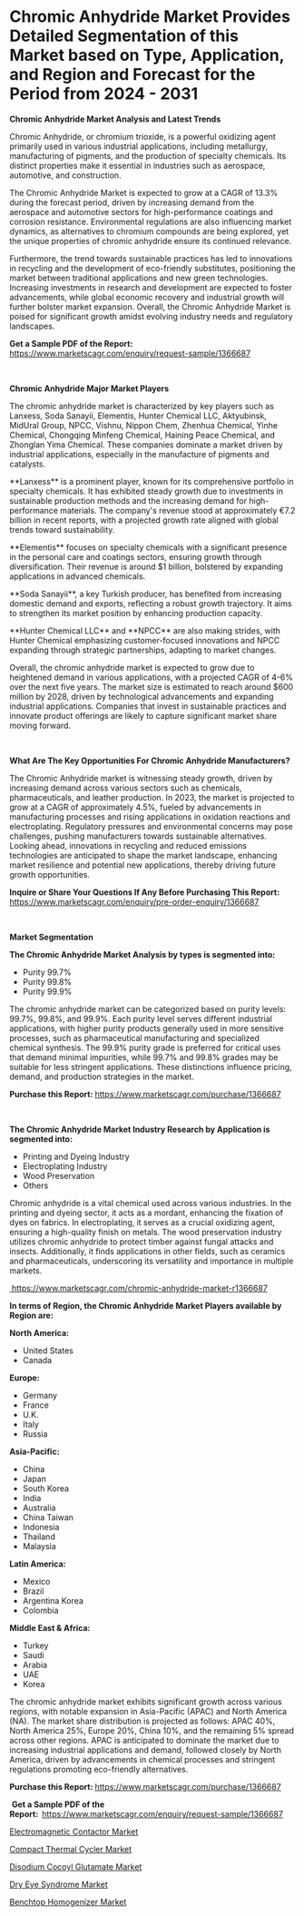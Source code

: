 <p><h1>Chromic Anhydride Market Provides Detailed Segmentation of this Market based on Type, Application, and Region and Forecast for the Period from 2024 - 2031</h1></p><p><strong>Chromic Anhydride Market Analysis and Latest Trends</strong></p>
<p><p>Chromic Anhydride, or chromium trioxide, is a powerful oxidizing agent primarily used in various industrial applications, including metallurgy, manufacturing of pigments, and the production of specialty chemicals. Its distinct properties make it essential in industries such as aerospace, automotive, and construction. </p><p>The Chromic Anhydride Market is expected to grow at a CAGR of 13.3% during the forecast period, driven by increasing demand from the aerospace and automotive sectors for high-performance coatings and corrosion resistance. Environmental regulations are also influencing market dynamics, as alternatives to chromium compounds are being explored, yet the unique properties of chromic anhydride ensure its continued relevance. </p><p>Furthermore, the trend towards sustainable practices has led to innovations in recycling and the development of eco-friendly substitutes, positioning the market between traditional applications and new green technologies. Increasing investments in research and development are expected to foster advancements, while global economic recovery and industrial growth will further bolster market expansion. Overall, the Chromic Anhydride Market is poised for significant growth amidst evolving industry needs and regulatory landscapes.</p></p>
<p><strong>Get a Sample PDF of the Report:&nbsp;</strong> <a href="https://www.marketscagr.com/enquiry/request-sample/1366687?utm_campaign=1398&utm_medium=2&utm_source=Github&utm_content=ia&utm_term=02102024&utm_id=chromic-anhydride">https://www.marketscagr.com/enquiry/request-sample/1366687</a></p>
<p>&nbsp;</p>
<p><strong>Chromic Anhydride Major Market Players</strong></p>
<p><p>The chromic anhydride market is characterized by key players such as Lanxess, Soda Sanayii, Elementis, Hunter Chemical LLC, Aktyubinsk, MidUral Group, NPCC, Vishnu, Nippon Chem, Zhenhua Chemical, Yinhe Chemical, Chongqing Minfeng Chemical, Haining Peace Chemical, and Zhonglan Yima Chemical. These companies dominate a market driven by industrial applications, especially in the manufacture of pigments and catalysts.</p><p>**Lanxess** is a prominent player, known for its comprehensive portfolio in specialty chemicals. It has exhibited steady growth due to investments in sustainable production methods and the increasing demand for high-performance materials. The company's revenue stood at approximately €7.2 billion in recent reports, with a projected growth rate aligned with global trends toward sustainability.</p><p>**Elementis** focuses on specialty chemicals with a significant presence in the personal care and coatings sectors, ensuring growth through diversification. Their revenue is around $1 billion, bolstered by expanding applications in advanced chemicals.</p><p>**Soda Sanayii**, a key Turkish producer, has benefited from increasing domestic demand and exports, reflecting a robust growth trajectory. It aims to strengthen its market position by enhancing production capacity.</p><p>**Hunter Chemical LLC** and **NPCC** are also making strides, with Hunter Chemical emphasizing customer-focused innovations and NPCC expanding through strategic partnerships, adapting to market changes.</p><p>Overall, the chromic anhydride market is expected to grow due to heightened demand in various applications, with a projected CAGR of 4-6% over the next five years. The market size is estimated to reach around $600 million by 2028, driven by technological advancements and expanding industrial applications. Companies that invest in sustainable practices and innovate product offerings are likely to capture significant market share moving forward.</p></p>
<p>&nbsp;</p>
<p><strong>What Are The Key Opportunities For Chromic Anhydride Manufacturers?</strong></p>
<p><p>The Chromic Anhydride market is witnessing steady growth, driven by increasing demand across various sectors such as chemicals, pharmaceuticals, and leather production. In 2023, the market is projected to grow at a CAGR of approximately 4.5%, fueled by advancements in manufacturing processes and rising applications in oxidation reactions and electroplating. Regulatory pressures and environmental concerns may pose challenges, pushing manufacturers towards sustainable alternatives. Looking ahead, innovations in recycling and reduced emissions technologies are anticipated to shape the market landscape, enhancing market resilience and potential new applications, thereby driving future growth opportunities.</p></p>
<p><strong>Inquire or Share Your Questions If Any Before Purchasing This Report:</strong> <a href="https://www.marketscagr.com/enquiry/pre-order-enquiry/1366687?utm_campaign=1398&utm_medium=2&utm_source=Github&utm_content=ia&utm_term=02102024&utm_id=chromic-anhydride">https://www.marketscagr.com/enquiry/pre-order-enquiry/1366687</a></p>
<p>&nbsp;</p>
<p><strong>Market Segmentation</strong></p>
<p><strong>The Chromic Anhydride Market Analysis by types is segmented into:</strong></p>
<p><ul><li>Purity 99.7%</li><li>Purity 99.8%</li><li>Purity 99.9%</li></ul></p>
<p><p>The chromic anhydride market can be categorized based on purity levels: 99.7%, 99.8%, and 99.9%. Each purity level serves different industrial applications, with higher purity products generally used in more sensitive processes, such as pharmaceutical manufacturing and specialized chemical synthesis. The 99.9% purity grade is preferred for critical uses that demand minimal impurities, while 99.7% and 99.8% grades may be suitable for less stringent applications. These distinctions influence pricing, demand, and production strategies in the market.</p></p>
<p><strong>Purchase this Report:&nbsp;</strong><a href="https://www.marketscagr.com/purchase/1366687?utm_campaign=1398&utm_medium=2&utm_source=Github&utm_content=ia&utm_term=02102024&utm_id=chromic-anhydride">https://www.marketscagr.com/purchase/1366687</a></p>
<p>&nbsp;</p>
<p><strong>The Chromic Anhydride Market Industry Research by Application is segmented into:</strong></p>
<p><ul><li>Printing and Dyeing Industry</li><li>Electroplating Industry</li><li>Wood Preservation</li><li>Others</li></ul></p>
<p><p>Chromic anhydride is a vital chemical used across various industries. In the printing and dyeing sector, it acts as a mordant, enhancing the fixation of dyes on fabrics. In electroplating, it serves as a crucial oxidizing agent, ensuring a high-quality finish on metals. The wood preservation industry utilizes chromic anhydride to protect timber against fungal attacks and insects. Additionally, it finds applications in other fields, such as ceramics and pharmaceuticals, underscoring its versatility and importance in multiple markets.</p></p>
<p><a href="https://www.marketscagr.com/chromic-anhydride-market-r1366687?utm_campaign=1398&utm_medium=2&utm_source=Github&utm_content=ia&utm_term=02102024&utm_id=chromic-anhydride">&nbsp;https://www.marketscagr.com/chromic-anhydride-market-r1366687</a></p>
<p><strong>In terms of Region, the Chromic Anhydride Market Players available by Region are:</strong></p>
<p>
    <p> <strong> North America: </strong>
        <ul>
            <li>United States</li>
            <li>Canada</li>
        </ul>
        </p> 
    <p> <strong> Europe: </strong>
        <ul>
            <li>Germany</li>
            <li>France</li>
            <li>U.K.</li>
            <li>Italy</li>
            <li>Russia</li>
        </ul>
        </p> 
    <p> <strong> Asia-Pacific: </strong>
        <ul>
            <li>China</li>
            <li>Japan</li>
            <li>South Korea</li>
            <li>India</li>
            <li>Australia</li>
            <li>China Taiwan</li>
            <li>Indonesia</li>
            <li>Thailand</li>
            <li>Malaysia</li>
        </ul>
        </p> 
    <p> <strong> Latin America: </strong>
        <ul>
            <li>Mexico</li>
            <li>Brazil</li>
            <li>Argentina Korea</li>
            <li>Colombia</li>
        </ul>
        </p> 
    <p> <strong> Middle East & Africa: </strong>
        <ul>
            <li>Turkey</li>
            <li>Saudi</li>
            <li>Arabia</li>
            <li>UAE</li>
            <li>Korea</li>
        </ul>
    </p>
    </p>
<p><p>The chromic anhydride market exhibits significant growth across various regions, with notable expansion in Asia-Pacific (APAC) and North America (NA). The market share distribution is projected as follows: APAC 40%, North America 25%, Europe 20%, China 10%, and the remaining 5% spread across other regions. APAC is anticipated to dominate the market due to increasing industrial applications and demand, followed closely by North America, driven by advancements in chemical processes and stringent regulations promoting eco-friendly alternatives.</p></p>
<p><strong>Purchase this Report: </strong><a href="https://www.marketscagr.com/purchase/1366687?utm_campaign=1398&utm_medium=2&utm_source=Github&utm_content=ia&utm_term=02102024&utm_id=chromic-anhydride">https://www.marketscagr.com/purchase/1366687</a></p>
<p>&nbsp;<strong>Get a Sample PDF of the Report:&nbsp;&nbsp;</strong><a href="https://www.marketscagr.com/enquiry/request-sample/1366687?utm_campaign=1398&utm_medium=2&utm_source=Github&utm_content=ia&utm_term=02102024&utm_id=chromic-anhydride">https://www.marketscagr.com/enquiry/request-sample/1366687</a></p>
<p><strong></strong></p>
<p><p><a href="https://www.linkedin.com/pulse/electromagnetic-contactor-market-trends-detailed-study-ufsae?trackingId=HpF9ydj0TVGojB3iMRlvjw%3D%3D&utm_campaign=1398&utm_medium=2&utm_source=Github&utm_content=ia&utm_term=02102024&utm_id=chromic-anhydride">Electromagnetic Contactor Market</a></p><p><a href="https://issuu.com/reportprime-2/docs/compact-thermal-cycler-market-size-_128b7842097ef5?utm_campaign=1398&utm_medium=2&utm_source=Github&utm_content=ia&utm_term=02102024&utm_id=chromic-anhydride">Compact Thermal Cycler Market</a></p><p><a href="https://www.linkedin.com/pulse/disodium-cocoyl-glutamate-industry-sector-market-dynamics-future-ii0lf?trackingId=Jv1e%2FfyeRG2YOKRfjntkcA%3D%3D&utm_campaign=1398&utm_medium=2&utm_source=Github&utm_content=ia&utm_term=02102024&utm_id=chromic-anhydride">Disodium Cocoyl Glutamate Market</a></p><p><a href="https://www.linkedin.com/pulse/top-trends-transforming-dry-eye-syndrome-market-2024--twxgf?utm_campaign=1398&utm_medium=2&utm_source=Github&utm_content=ia&utm_term=02102024&utm_id=chromic-anhydride">Dry Eye Syndrome Market</a></p><p><a href="https://issuu.com/reportprime-2/docs/benchtop-homogenizer-market-size-20_a548d6ac050a32?utm_campaign=1398&utm_medium=2&utm_source=Github&utm_content=ia&utm_term=02102024&utm_id=chromic-anhydride">Benchtop Homogenizer Market</a></p></p>